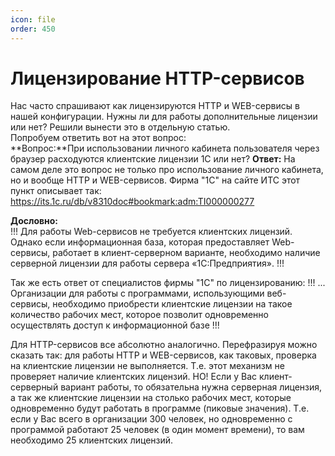 ```yaml
---
icon: file 
order: 450
---
```


# Лицензирование HTTP-сервисов

Нас часто спрашивают как лицензируются HTTP и WEB-сервисы в нашей конфигурации. Нужны ли для работы дополнительные лицензии или нет? Решили вынести это в отдельную статью.  
Попробуем ответить вот на этот вопрос:  
**Вопрос:**При использовании личного кабинета пользователя через браузер расходуются клиентские лицензии 1С или нет?
**Ответ:** На самом деле это вопрос не только про использование личного кабинета, но и вообще HTTP и WEB-сервисов.
Фирма "1С" на сайте ИТС этот пункт описывает так:
https://its.1c.ru/db/v8310doc#bookmark:adm:TI000000277

**Дословно:**  
!!!
Для работы Web-сервисов не требуется клиентских лицензий. Однако если информационная база, которая предоставляет Web-сервисы, работает в клиент-серверном варианте, необходимо наличие серверной лицензии для работы сервера «1С:Предприятия».
!!!

Так же есть ответ от специалистов фирмы "1С" по лицензированию:
!!!
... Организации для работы с программами, использующими веб-сервисы, необходимо приобрести клиентские лицензии на такое количество рабочих мест, которое позволит одновременно осуществлять доступ к информационной базе
!!!

Для HTTP-сервисов все абсолютно аналогично.
Перефразируя можно сказать так: для работы HTTP и WEB-сервисов, как таковых, проверка на клиентские лицензии не выполняется. Т.е. этот механизм не проверяет наличие клиентских лицензий. НО! Если у Вас клиент-серверный вариант работы, то обязательна нужна серверная лицензия, а так же клиентские лицензии на столько рабочих мест, которые одновременно будут работать в программе (пиковые значения).
Т.е. если у Вас всего в организации 300 человек, но одновременно с программой работают 25 человек (в один момент времени), то вам необходимо 25 клиентских лицензий.